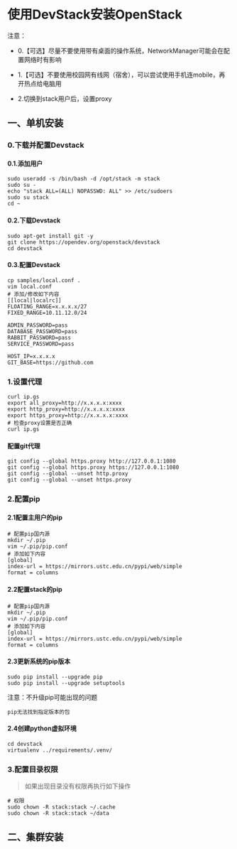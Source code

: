 # 使用DevStack安装OpenStack

注意：

- 0.【可选】尽量不要使用带有桌面的操作系统，NetworkManager可能会在配置网络时有影响

- 1.【可选】不要使用校园网有线网（宿舍），可以尝试使用手机连mobile，再开热点给电脑用

- 2.切换到stack用户后，设置proxy

## 一、单机安装

### 0.下载并配置Devstack

#### 0.1.添加用户
```shell
sudo useradd -s /bin/bash -d /opt/stack -m stack
sudo su -
echo "stack ALL=(ALL) NOPASSWD: ALL" >> /etc/sudoers
sudo su stack
cd ~
```

#### 0.2.下载Devstack
```shell
sudo apt-get install git -y
git clone https://opendev.org/openstack/devstack
cd devstack
```

#### 0.3.配置Devstack
```shell
cp samples/local.conf .
vim local.conf
# 添加/修改如下内容
[[local|localrc]]
FLOATING_RANGE=x.x.x.x/27
FIXED_RANGE=10.11.12.0/24

ADMIN_PASSWORD=pass
DATABASE_PASSWORD=pass
RABBIT_PASSWORD=pass
SERVICE_PASSWORD=pass

HOST_IP=x.x.x.x
GIT_BASE=https://github.com
```

### 1.设置代理
```shell
curl ip.gs
export all_proxy=http://x.x.x.x:xxxx
export http_proxy=http://x.x.x.x:xxxx
export https_proxy=http://x.x.x.x:xxxx
# 检查proxy设置是否正确
curl ip.gs
```

#### 配置git代理
```shell
git config --global https.proxy http://127.0.0.1:1080
git config --global https.proxy https://127.0.0.1:1080
git config --global --unset http.proxy
git config --global --unset https.proxy
```

### 2.配置pip

#### 2.1配置主用户的pip
```shell
# 配置pip国内源
mkdir ~/.pip
vim ~/.pip/pip.conf
# 添加如下内容
[global]
index-url = https://mirrors.ustc.edu.cn/pypi/web/simple
format = columns
```

#### 2.2配置stack的pip
```shell
# 配置pip国内源
mkdir ~/.pip
vim ~/.pip/pip.conf
# 添加如下内容
[global]
index-url = https://mirrors.ustc.edu.cn/pypi/web/simple
format = columns
```

#### 2.3更新系统的pip版本
```shell
sudo pip install --upgrade pip
sudo pip install --upgrade setuptools
```

注意：不升级pip可能出现的问题
```shell
pip无法找到指定版本的包
```

#### 2.4创建python虚拟环境
```shell
cd devstack
virtualenv ../requirements/.venv/
```

### 3.配置目录权限

> 如果出现目录没有权限再执行如下操作

```shell
# 权限
sudo chown -R stack:stack ~/.cache
sudo chown -R stack:stack ~/data
```

## 二、集群安装

